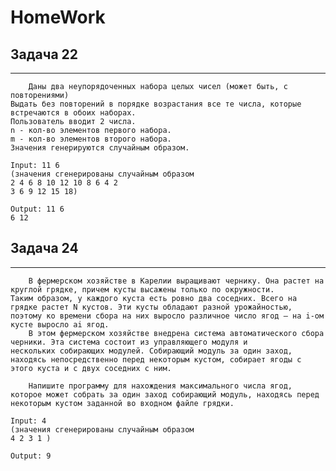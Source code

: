 # HomeWork

## Задача 22

___

        Даны два неупорядоченных набора целых чисел (может быть, с повторениями)
    Выдать без повторений в порядке возрастания все те числа, которые встречаются в обоих наборах.
    Пользователь вводит 2 числа.
    n - кол-во элементов первого набора.
    m - кол-во элементов второго набора.
    Значения генерируются случайным образом.

    Input: 11 6
    (значения сгенерированы случайным образом
    2 4 6 8 10 12 10 8 6 4 2
    3 6 9 12 15 18)

    Output: 11 6
    6 12

## Задача 24

___

        В фермерском хозяйстве в Карелии выращивают чернику. Она растет на круглой грядке, причем кусты высажены только по окружности.
    Таким образом, у каждого куста есть ровно два соседних. Всего на грядке растет N кустов. Эти кусты обладают разной урожайностью,
    поэтому ко времени сбора на них выросло различное число ягод – на i-ом кусте выросло ai ягод.
        В этом фермерском хозяйстве внедрена система автоматического сбора черники. Эта система состоит из управляющего модуля и
    нескольких собирающих модулей. Собирающий модуль за один заход, находясь непосредственно перед некоторым кустом, собирает ягоды с
    этого куста и с двух соседних с ним.

        Напишите программу для нахождения максимального числа ягод, которое может собрать за один заход собирающий модуль, находясь перед
    некоторым кустом заданной во входном файле грядки.

    Input: 4
    (значения сгенерированы случайным образом
    4 2 3 1 )

    Output: 9
